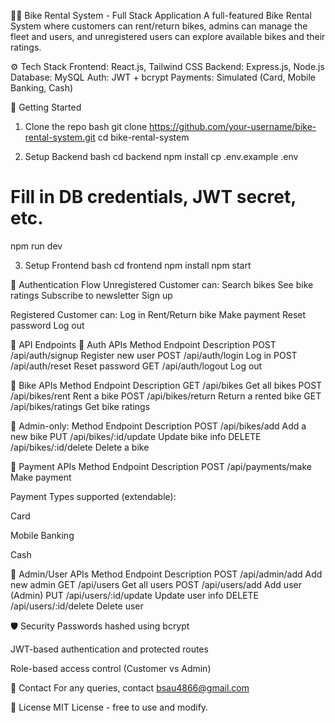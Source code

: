 
🚴‍♂️ Bike Rental System - Full Stack Application
A full-featured Bike Rental System where customers can rent/return bikes, admins can manage the fleet and users, and unregistered users can explore available bikes and their ratings.

⚙️ Tech Stack
Frontend: React.js, Tailwind CSS
Backend: Express.js, Node.js
Database: MySQL
Auth: JWT + bcrypt
Payments: Simulated (Card, Mobile Banking, Cash)

🚀 Getting Started
1. Clone the repo
bash
git clone https://github.com/your-username/bike-rental-system.git
cd bike-rental-system

2. Setup Backend
bash
cd backend
npm install
cp .env.example .env
# Fill in DB credentials, JWT secret, etc.
npm run dev

3. Setup Frontend
bash
cd frontend
npm install
npm start

🔐 Authentication Flow
Unregistered Customer can:
Search bikes
See bike ratings
Subscribe to newsletter
Sign up


Registered Customer can:
Log in
Rent/Return bike
Make payment
Reset password
Log out


<!-- Admin can:
Add/Update/Delete bikes
Add/Update/Delete users -->


📡 API Endpoints
🔸 Auth APIs
Method	Endpoint	        Description
POST	/api/auth/signup	Register new user
POST	/api/auth/login	    Log in
POST	/api/auth/reset	    Reset password
GET	    /api/auth/logout	Log out

🔸 Bike APIs
Method	Endpoint	        Description
GET	    /api/bikes	        Get all bikes
POST	/api/bikes/rent	    Rent a bike
POST	/api/bikes/return	Return a rented bike
GET	    /api/bikes/ratings	Get bike ratings

🔐 Admin-only:
 Method   Endpoint               Description 
 POST     /api/bikes/add         Add a new bike 
 PUT      /api/bikes/:id/update  Update bike info 
 DELETE   /api/bikes/:id/delete  Delete a bike 

🔸 Payment APIs
Method	Endpoint	        Description
POST	/api/payments/make	Make payment

Payment Types supported (extendable):

Card

Mobile Banking

Cash

🔸 Admin/User APIs
Method	 Endpoint	            Description
POST	/api/admin/add      	Add new admin
GET	    /api/users	            Get all users
POST	/api/users/add	        Add user (Admin)
PUT	    /api/users/:id/update	Update user info
DELETE	/api/users/:id/delete	Delete user



🛡️ Security
Passwords hashed using bcrypt

JWT-based authentication and protected routes

Role-based access control (Customer vs Admin)

📧 Contact
For any queries, contact bsau4866@gmail.com

📝 License
MIT License - free to use and modify.
